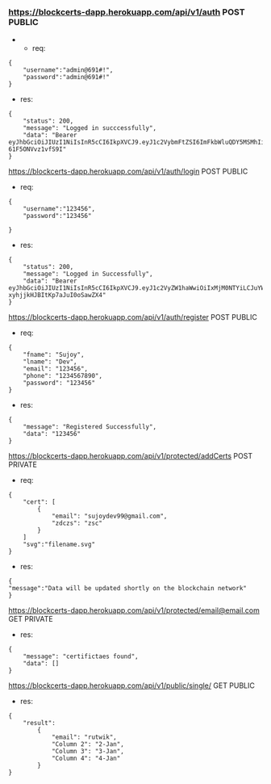 ### https://blockcerts-dapp.herokuapp.com/api/v1/auth POST PUBLIC

- - req:

```
{
    "username":"admin@691#!",
    "password":"admin@691#!"
}
```

- res:

```
{
    "status": 200,
    "message": "Logged in succcessfully",
    "data": "Bearer eyJhbGciOiJIUzI1NiIsInR5cCI6IkpXVCJ9.eyJ1c2VybmFtZSI6ImFkbWluQDY5MSMhIiwicm9sZSI6ImFkbWluIiwiaWF0IjoxNTk3Mjk4MDIyLCJleHAiOjE1OTcyOTg2MjJ9.gjaHRKPkjteK4hSjoAGKKxiwin9-61F5ONVvz1vfS9I"
}
```

https://blockcerts-dapp.herokuapp.com/api/v1/auth/login POST PUBLIC

- req:

```
{
    "username":"123456",
    "password":"123456"

}
```

- res:

```
{
    "status": 200,
    "message": "Logged in Successfully",
    "data": "Bearer eyJhbGciOiJIUzI1NiIsInR5cCI6IkpXVCJ9.eyJ1c2VyZW1haWwiOiIxMjM0NTYiLCJuYW1lIjoiU3Vqb3kgRGV2IiwiaWF0IjoxNTk3Mjk3OTgzLCJleHAiOjE1OTczMDE1ODN9.kgt4DM2gPMgBo6U5-xyhjjkHJBItKp7aJuI0oSawZX4"
}
```

https://blockcerts-dapp.herokuapp.com/api/v1/auth/register POST PUBLIC

- req:

```
{
    "fname": "Sujoy",
    "lname": "Dev",
    "email": "123456",
    "phone": "1234567890",
    "password": "123456"
}
```

- res:

```
{
    "message": "Registered Successfully",
    "data": "123456"
}
```

https://blockcerts-dapp.herokuapp.com/api/v1/protected/addCerts POST PRIVATE

- req:

```
{
    "cert": [
        {
            "email": "sujoydev99@gmail.com",
            "zdczs": "zsc"
        }
    ]
    "svg":"filename.svg"
}
```

- res:

```
{
"message":"Data will be updated shortly on the blockchain network"
}
```

https://blockcerts-dapp.herokuapp.com/api/v1/protected/email@email.com GET PRIVATE

- res:

```
{
    "message": "certifictaes found",
    "data": []
}
```

https://blockcerts-dapp.herokuapp.com/api/v1/public/single/<id> GET PUBLIC

- res:

```
{
    "result":
	    {
            "email": "rutwik",
            "Column 2": "2-Jan",
            "Column 3": "3-Jan",
            "Column 4": "4-Jan"
	    }
}
```
